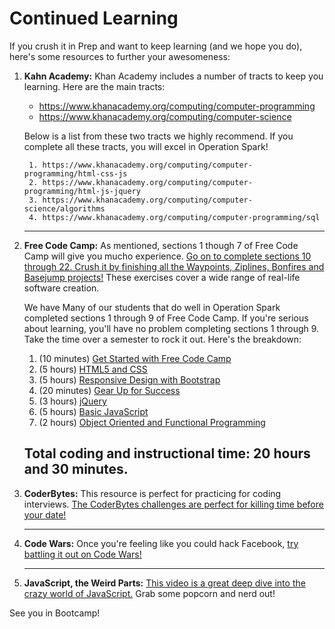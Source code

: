# Continued Learning

If you crush it in Prep and want to keep learning (and we hope you do), here's some resources to further your awesomeness:

1. **Kahn Academy:** Khan Academy includes a number of tracts to keep you learning. Here are the main tracts:
    
    * https://www.khanacademy.org/computing/computer-programming
    * https://www.khanacademy.org/computing/computer-science
    
    Below is a list from these two tracts we highly recommend. If you complete all these tracts, you will excel in Operation Spark!

        1. https://www.khanacademy.org/computing/computer-programming/html-css-js
        2. https://www.khanacademy.org/computing/computer-programming/html-js-jquery
        3. https://www.khanacademy.org/computing/computer-science/algorithms
        4. https://www.khanacademy.org/computing/computer-programming/sql
    ---
2. **Free Code Camp:** As mentioned, sections 1 though 7 of Free Code Camp will give you mucho experience. [Go on to complete sections 10 through 22. Crush it by finishing all the Waypoints, Ziplines, Bonfires and Basejump projects!](http://www.freecodecamp.com/map) These exercises cover a wide range of real-life software creation.
    
    We have Many of our students that do well in Operation Spark completed sections 1 through 9 of Free Code Camp. If you're serious about learning, you'll have no problem completing sections 1 through 9. Take the time over a semester to rock it out. Here's the breakdown: 
    
    1. (10 minutes) [Get Started with Free Code Camp](http://www.freecodecamp.com/map#get-started-with-free-code-camp)
    2. (5 hours) [HTML5 and CSS](http://www.freecodecamp.com/map#html5-and-css)
    3. (5 hours) [Responsive Design with Bootstrap](http://www.freecodecamp.com/map#responsive-design-with-bootstrap)
    4. (20 minutes) [Gear Up for Success](http://www.freecodecamp.com/map#gear-up-for-success)
    5. (3 hours) [jQuery](http://www.freecodecamp.com/map#jquery)
    6. (5 hours) [Basic JavaScript](http://www.freecodecamp.com/map#basic-javascript)
    7. (2 hours) [Object Oriented and Functional Programming](http://www.freecodecamp.com/map#object-oriented-and-functional-programming)
    
    **Total coding and instructional time: 20 hours and 30 minutes.**
    ---
2. **CoderBytes:** This resource is perfect for practicing for coding interviews. [The CoderBytes challenges are perfect for killing time before your date!](https://coderbyte.com/challenges/)
    
    ---

3. **Code Wars:** Once you're feeling like you could hack Facebook, [try battling it out on Code Wars!](http://www.codewars.com/)
 
    ---

4. **JavaScript, the Weird Parts:** [This video is a great deep dive into the crazy world of JavaScript.](https://www.youtube.com/watch?v=Bv_5Zv5c-Ts) Grab some popcorn and nerd out!

See you in Bootcamp!







